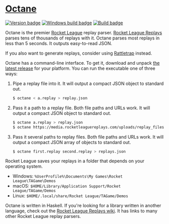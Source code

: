 # [Octane][]

[![Version badge][]][version]
[![Windows build badge][]][windows build]
[![Build badge][]][build]

Octane is the premier [Rocket League][] replay parser. [Rocket League
Replays][] parses tens of thousands of replays with it. Octane parses most
replays in less than 5 seconds. It outputs easy-to-read JSON.

If you also want to generate replays, consider using [Rattletrap][] instead.

Octane has a command-line interface. To get it, download and unpack [the latest
release][] for your platform. You can run the executable one of three ways:

1.  Pipe a replay file into it. It will output a compact JSON object to
    standard out.

    ``` sh
    $ octane < a.replay > replay.json
    ```

2.  Pass it a path to a replay file. Both file paths and URLs work. It will
    output a compact JSON object to standard out.

    ``` sh
    $ octane a.replay > replay.json
    $ octane https://media.rocketleaguereplays.com/uploads/replay_files/9A06783F4FEA7AFF3D8298A3E5A412F5.replay > replay.json
    ```

3.  Pass it several paths to replay files. Both file paths and URLs work. It
    will output a compact JSON array of objects to standard out.

    ``` sh
    $ octane first.replay second.replay > replays.json
    ```

Rocket League saves your replays in a folder that depends on your operating
system.

- Windows: `%UserProfile%\Documents\My Games\Rocket League\TAGame\Demos`
- macOS: `$HOME/Library/Application Support/Rocket League/TAGame/Demos`
- Linux: `$HOME/.local/share/Rocket League/TAGame/Demos`

Octane is written in Haskell. If you're looking for a library written in
another language, check out the [Rocket League Replays wiki][]. It has links to
many other Rocket League replay parsers.

[Octane]: https://github.com/tfausak/octane
[Version badge]: https://www.stackage.org/package/octane/badge/nightly?label=version
[version]: https://www.stackage.org/nightly/package/octane
[Windows build badge]: https://ci.appveyor.com/api/projects/status/github/tfausak/octane?branch=main&svg=true
[windows build]: https://ci.appveyor.com/project/TaylorFausak/octane
[Build badge]: https://travis-ci.org/tfausak/octane.svg?branch=main
[build]: https://travis-ci.org/tfausak/octane
[Rocket League]: http://www.rocketleaguegame.com
[Rocket League Replays]: https://www.rocketleaguereplays.com/replays/
[Rattletrap]: https://github.com/tfausak/rattletrap
[the latest release]: https://github.com/tfausak/octane/releases/latest
[Rocket League Replays wiki]: https://github.com/rocket-league-replays/rocket-league-replays/wiki/Rocket-League-Replay-Parsers
